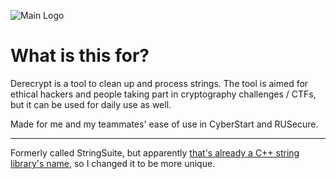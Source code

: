 ![Main Logo](/ref/logo-derecrypt.png)

# What is this for?

Derecrypt is a tool to clean up and process strings. The tool is aimed for ethical hackers and people taking part in cryptography challenges / CTFs, but it can be used for daily use as well.

Made for me and my teammates' ease of use in CyberStart and RUSecure.

---

Formerly called StringSuite, but apparently [that's already a C++ string library's name](https://github.com/Loara/StringSuite), so I changed it to be more unique.
